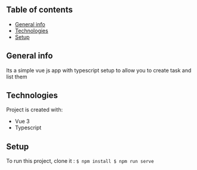 
## Table of contents
* [General info](#general-info)
* [Technologies](#technologies)
* [Setup](#setup)
## General info
Its a simple vue js app with typescript setup to allow you to create task and list them
## Technologies
Project is created with:
* Vue 3
* Typescript

## Setup
To run this project, clone it :
``
$ npm install
$ npm run serve
``


